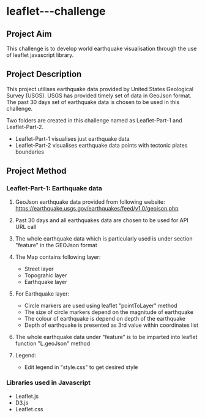 # leaflet---challenge

## Project Aim
This challenge is to develop world earthquake visualisation through the use of leaflet javascript library.

## Project Description
This project utilises earthquake data provided by United States Geological Survey (USGS). USGS has provided timely set of data in GeoJson format. The past 30 days set of earthquake data is chosen to be used in this challenge.

Two folders are created in this challenge named as Leaflet-Part-1 and Leaflet-Part-2.
 - Leaflet-Part-1 visualises just earthquake data
 - Leaflet-Part-2 visualises earthquake data points with tectonic plates boundaries

## Project Method
### Leaflet-Part-1: Earthquake data 
1. GeoJson earthquake data provided from following website: https://earthquake.usgs.gov/earthquakes/feed/v1.0/geojson.php
2. Past 30 days and all earthquakes data are chosen to be used for API URL call
3. The whole earthquake data which is particularly used is under section "feature" in the GEOJson format
4. The Map contains following layer:
    - Street layer
    - Topograhic layer
    - Earthquake layer
      
5. For Earthquake layer:
    - Circle markers are used using leaflet "pointToLayer" method
    - The size of circle markers depend on the magnitude of earthquake
    - The colour of earthquake is depend on depth of the earthquake
    - Depth of earthquake is presented as 3rd value within coordinates list
      
6. The whole earthquake data under "feature" is to be imparted into leaflet function "L.geoJson" method
   
7. Legend:
     - Edit legend in "style.css" to get desired style

### Libraries used in Javascript
 - Leaflet.js
 - D3.js
 - Leaflet.css

